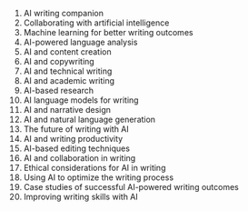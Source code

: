 1. AI writing companion
2. Collaborating with artificial intelligence
3. Machine learning for better writing outcomes
4. AI-powered language analysis
5. AI and content creation
6. AI and copywriting
7. AI and technical writing
8. AI and academic writing
9. AI-based research
10. AI language models for writing
11. AI and narrative design
12. AI and natural language generation
13. The future of writing with AI
14. AI and writing productivity
15. AI-based editing techniques
16. AI and collaboration in writing
17. Ethical considerations for AI in writing
18. Using AI to optimize the writing process
19. Case studies of successful AI-powered writing outcomes
20. Improving writing skills with AI


